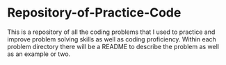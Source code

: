# Repository-of-Practice-Code
This is a repository of all the coding problems that I used to practice and improve problem solving skills as well as coding proficiency. Within each problem directory there will be a README to describe the problem as well as an example or two. 

